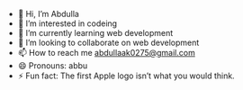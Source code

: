 - 👋 Hi, I’m Abdulla
- 👀 I’m interested in codeing
- 🌱 I’m currently learning web development
- 💞️ I’m looking to collaborate on web development
- 📫 How to reach me abdullaak0275@gmail.com
- 😄 Pronouns: abbu
- ⚡ Fun fact: The first Apple logo isn’t what you would think.

<!---
Abdulla is a ✨ special ✨ repository because its `README.md` (this file) appears on your GitHub profile.
You can click the Preview link to take a look at your changes.
--->
